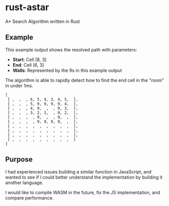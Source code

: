 # rust-astar
A* Search Algorithm written in Rust

## Example

This example output shows the resolved path with parameters:

- **Start**: Cell [8, 3]
- **End**: Cell [6, 3]
- **Walls**: Represented by the 9s in this example output

The algorithm is able to rapidly detect how to find the end cell in the "room"
in under 1ms. 

```
[
 [ ,  ,  , 6, 5, 4, 3, 4, 5,  ],
 [ ,  ,  , 5, 9, 9, 9, 9, 4,  ],
 [ ,  ,  , 4, 9,  ,  , 9, 3,  ],
 [ ,  ,  , 3, 2, 1,  , 9, 2,  ],
 [ ,  ,  ,  , 9,  ,  , 9,  ,  ],
 [ ,  ,  ,  , 9, 9, 9, 9,  ,  ],
 [ ,  ,  ,  ,  ,  ,  ,  ,  ,  ],
 [ ,  ,  ,  ,  ,  ,  ,  ,  ,  ],
 [ ,  ,  ,  ,  ,  ,  ,  ,  ,  ],
 [ ,  ,  ,  ,  ,  ,  ,  ,  ,  ]
]
```

## Purpose

I had experienced issues building a similar function 
in JavaScript, and wanted to see if I could better understand
the implementation by building it another language. 

I would like to compile WASM in the future, fix the JS 
implementation, and compare performance. 

